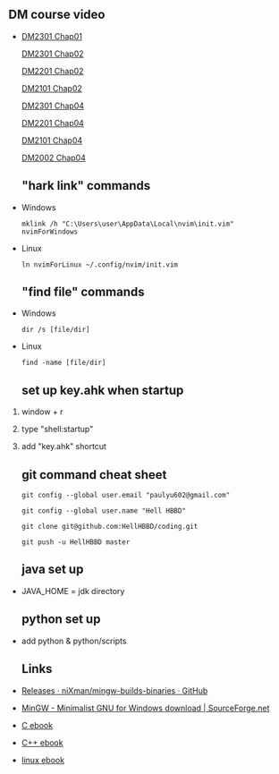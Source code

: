 ## DM course video

- [DM2301 Chap01](https://reurl.cc/p52Wyl)
  
  [DM2301 Chap02](https://reurl.cc/5OQyGq)
  
  [DM2201 Chap02](https://reurl.cc/blgjk3)
  
  [DM2101 Chap02](https://reurl.cc/Rygljg)
  
  [DM2301 Chap04](https://reurl.cc/5OQy5q)
  
  [DM2201 Chap04](https://reurl.cc/edg43Q)
  
  [DM2101 Chap04](https://reurl.cc/x62jQZ)
  
  [DM2002 Chap04](https://reurl.cc/dmgjWy)
  
  ## "hark link" commands

- Windows
  
  ```
  mklink /h "C:\Users\user\AppData\Local\nvim\init.vim" nvimForWindows
  ```

- Linux
  
  ```
  ln nvimForLinux ~/.config/nvim/init.vim
  ```
  
  ## "find file" commands

- Windows
  
  ```
  dir /s [file/dir]
  ```

- Linux
  
  ```
  find -name [file/dir]
  ```
  
  ## set up key.ahk when startup
1. window + r

2. type "shell:startup"

3. add "key.ahk" shortcut
   
   ## git command cheat sheet
   
   ```
   git config --global user.email "paulyu602@gmail.com"
   ```
   
   ```
   git config --global user.name "Hell HBBD"
   ```
   
   ```
   git clone git@github.com:HellHBBD/coding.git
   ```
   
   ```
   git push -u HellHBBD master
   ```
   
   ## java set up
- JAVA_HOME = jdk directory
  
  ## python set up

- add python & python\/scripts
  
  ## Links

- [Releases · niXman/mingw-builds-binaries · GitHub](https://github.com/niXman/mingw-builds-binaries/releases)

- [MinGW - Minimalist GNU for Windows download | SourceForge.net](https://sourceforge.net/projects/mingw/)

- [C ebook](https://github.com/auspbro/ebook-c)

- [C++ ebook](https://github.com/auspbro/ebook-cpp)

- [linux ebook](https://github.com/auspbro/ebook-linux)
